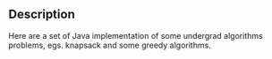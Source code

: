 ## Description

Here are a set of Java implementation of some undergrad algorithms problems, egs. knapsack and some greedy algorithms.
